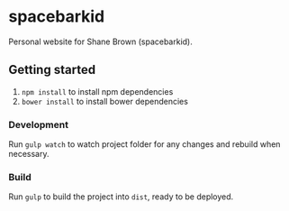 # spacebarkid

Personal website for Shane Brown (spacebarkid).

## Getting started

1. `npm install` to install npm dependencies
2. `bower install` to install bower dependencies

### Development

Run `gulp watch` to watch project folder for any changes and rebuild when necessary.

### Build

Run `gulp` to build the project into `dist`, ready to be deployed.
